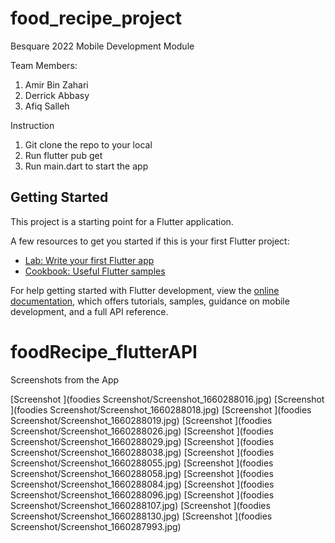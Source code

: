 # food_recipe_project

Besquare 2022
Mobile Development Module

Team Members:
1. Amir Bin Zahari
2. Derrick Abbasy
3. Afiq Salleh

Instruction
1. Git clone the repo to your local 
2. Run flutter pub get
3. Run main.dart to start the app

## Getting Started

This project is a starting point for a Flutter application.

A few resources to get you started if this is your first Flutter project:

- [Lab: Write your first Flutter app](https://docs.flutter.dev/get-started/codelab)
- [Cookbook: Useful Flutter samples](https://docs.flutter.dev/cookbook)

For help getting started with Flutter development, view the
[online documentation](https://docs.flutter.dev/), which offers tutorials,
samples, guidance on mobile development, and a full API reference.
# foodRecipe_flutterAPI


Screenshots from the App

[Screenshot ](foodies Screenshot/Screenshot_1660288016.jpg)
[Screenshot ](foodies Screenshot/Screenshot_1660288018.jpg)
[Screenshot ](foodies Screenshot/Screenshot_1660288019.jpg)
[Screenshot ](foodies Screenshot/Screenshot_1660288026.jpg)
[Screenshot ](foodies Screenshot/Screenshot_1660288029.jpg)
[Screenshot ](foodies Screenshot/Screenshot_1660288038.jpg)
[Screenshot ](foodies Screenshot/Screenshot_1660288055.jpg)
[Screenshot ](foodies Screenshot/Screenshot_1660288058.jpg)
[Screenshot ](foodies Screenshot/Screenshot_1660288084.jpg)
[Screenshot ](foodies Screenshot/Screenshot_1660288096.jpg)
[Screenshot ](foodies Screenshot/Screenshot_1660288107.jpg)
[Screenshot ](foodies Screenshot/Screenshot_1660288130.jpg)
[Screenshot ](foodies Screenshot/Screenshot_1660287993.jpg)